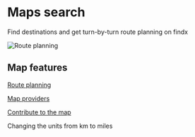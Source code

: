# Maps search

Find destinations and get turn-by-turn route planning on findx

![Route planning](https://help.findx.com/_media/en/route-planning.gif) 

## Map features

[Route planning](/maps/route-planning)

[Map providers](https://help.findx.com/en/maps/map-provider)

[Contribute to the map](https://help.findx.com/en/maps/contribute-map)

Changing the units from km to miles 
